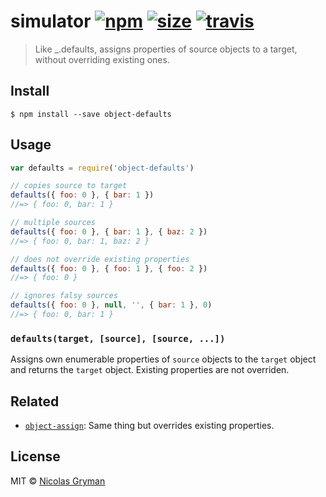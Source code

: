 # simulator [![npm][npm-image]][npm-url] [![size][size-image]][size-url] [![travis][travis-image]][travis-url]

[npm-image]: https://img.shields.io/npm/v/object-defaults.svg?style=flat
[npm-url]: https://npmjs.org/package/object-defaults
[size-image]: https://img.shields.io/badge/size-1.3kb-brightgreen.svg?style=flat
[size-url]: https://raw.githubusercontent.com/ngryman/object-defaults/master/dist/object-defaults.min.js
[travis-image]: https://img.shields.io/travis/ngryman/object-defaults.svg?style=flat
[travis-url]: https://travis-ci.org/ngryman/object-defaults

> Like _.defaults, assigns properties of source objects to a target, without overriding existing ones.


## Install

```
$ npm install --save object-defaults
```


## Usage

```js
var defaults = require('object-defaults')

// copies source to target
defaults({ foo: 0 }, { bar: 1 })
//=> { foo: 0, bar: 1 }

// multiple sources
defaults({ foo: 0 }, { bar: 1 }, { baz: 2 })
//=> { foo: 0, bar: 1, baz: 2 }

// does not override existing properties
defaults({ foo: 0 }, { foo: 1 }, { foo: 2 })
//=> { foo: 0 }

// ignores falsy sources
defaults({ foo: 0 }, null, '', { bar: 1 }, 0)
//=> { foo: 0, bar: 1 }
```


### `defaults(target, [source], [source, ...])`

Assigns own enumerable properties of `source` objects to the `target` object and returns the
`target` object. Existing properties are not overriden.


## Related

- [`object-assign`](https://github.com/sindresorhus/object-assign): Same thing but overrides existing properties.


## License

MIT © [Nicolas Gryman](http://ngryman.sh)
